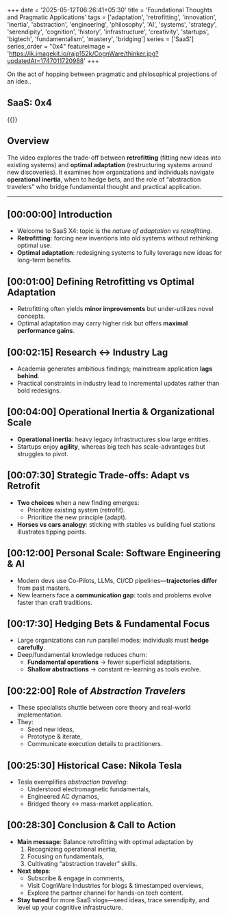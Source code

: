 +++
date = '2025-05-12T06:26:41+05:30'
title = 'Foundational Thoughts and Pragmatic Applications'
tags = ['adaptation', 'retrofitting', 'innovation', 'inertia', 'abstraction', 'engineering', 'philosophy', 'AI', 'systems', 'strategy', 'serendipity', 'cognition', 'history', 'infrastructure', 'creativity', 'startups', 'bigtech', 'fundamentalism', 'mastery', 'bridging']
series = ['SaaS']
series_order = "0x4"
featureimage = 'https://ik.imagekit.io/rajp152k/CognWare/thinker.jpg?updatedAt=1747011720988'
+++

On the act of hopping between pragmatic and philosophical projections of an idea..   


## SaaS: 0x4

{{<youtube _QKmOQCnMh0 >}}

## Overview  

The video explores the trade-off between **retrofitting** (fitting new ideas into existing systems) and **optimal adaptation** (restructuring systems around new discoveries). It examines how organizations and individuals navigate **operational inertia**, when to hedge bets, and the role of “abstraction travelers” who bridge fundamental thought and practical application.

---

## [00:00:00] Introduction  
- Welcome to SaaS X4: topic is the *nature of adaptation vs retrofitting*.  
- **Retrofitting**: forcing new inventions into old systems without rethinking optimal use.  
- **Optimal adaptation**: redesigning systems to fully leverage new ideas for long-term benefits.

## [00:01:00] Defining Retrofitting vs Optimal Adaptation  
- Retrofitting often yields **minor improvements** but under-utilizes novel concepts.  
- Optimal adaptation may carry higher risk but offers **maximal performance gains**.

## [00:02:15] Research ↔ Industry Lag  
- Academia generates ambitious findings; mainstream application **lags behind**.  
- Practical constraints in industry lead to incremental updates rather than bold redesigns.

## [00:04:00] Operational Inertia & Organizational Scale  
- **Operational inertia**: heavy legacy infrastructures slow large entities.  
- Startups enjoy **agility**, whereas big tech has scale-advantages but struggles to pivot.

## [00:07:30] Strategic Trade-offs: Adapt vs Retrofit  
- **Two choices** when a new finding emerges:  
  - Prioritize existing system (retrofit).  
  - Prioritize the new principle (adapt).  
- **Horses vs cars analogy**: sticking with stables vs building fuel stations illustrates tipping points.

## [00:12:00] Personal Scale: Software Engineering & AI  
- Modern devs use Co-Pilots, LLMs, CI/CD pipelines—**trajectories differ** from past masters.  
- New learners face a **communication gap**: tools and problems evolve faster than craft traditions.

## [00:17:30] Hedging Bets & Fundamental Focus  
- Large organizations can run parallel modes; individuals must **hedge carefully**.  
- Deep/fundamental knowledge reduces churn:  
  - **Fundamental operations** → fewer superficial adaptations.  
  - **Shallow abstractions** → constant re-learning as tools evolve.

## [00:22:00] Role of _Abstraction Travelers_  
- These specialists shuttle between core theory and real-world implementation.  
- They:  
  - Seed new ideas,  
  - Prototype & iterate,  
  - Communicate execution details to practitioners.

## [00:25:30] Historical Case: Nikola Tesla  
- Tesla exemplifies _abstraction traveling_:  
  - Understood electromagnetic fundamentals,  
  - Engineered AC dynamos,  
  - Bridged theory ↔ mass-market application.

## [00:28:30] Conclusion & Call to Action  
- **Main message**: Balance retrofitting with optimal adaptation by  
  1. Recognizing operational inertia,  
  2. Focusing on fundamentals,  
  3. Cultivating “abstraction traveler” skills.  
- **Next steps**:  
  - Subscribe & engage in comments,  
  - Visit CognWare Industries for blogs & timestamped overviews,  
  - Explore the partner channel for hands-on tech content.  
- **Stay tuned** for more SaaS vlogs—seed ideas, trace serendipity, and level up your cognitive infrastructure.  
